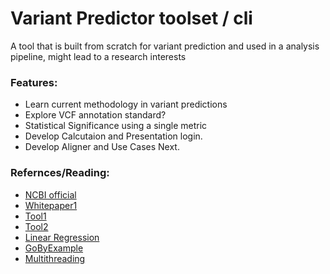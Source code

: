 # Variant Predictor toolset / cli 

A tool that is built from scratch for variant prediction and used in a analysis pipeline, might lead to a research interests

### Features:
- Learn current methodology in variant predictions
- Explore VCF annotation standard?
- Statistical Significance using a single metric 
- Develop Calcutaion and Presentation login.
- Develop Aligner and Use Cases Next.

### Refernces/Reading:
- [NCBI official](http://asia.ensembl.org/info/docs/tools/vep/index.html)
- [Whitepaper1](https://genomebiology.biomedcentral.com/articles/10.1186/s13059-016-0974-4)
- [Tool1](https://github.com/brentp/vcfanno)
- [Tool2](https://doc-openbio.readthedocs.io/projects/jannovar/en/master/annotate_vcf.html)
- [Linear Regression](https://realpython.com/linear-regression-in-python/)
- [GoByExample](https://gobyexample.com/variables)
- [Multithreading](https://www.youtube.com/watch?v=aDqGIhl7cdo)